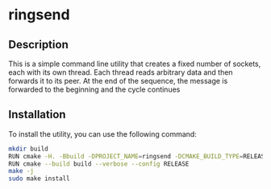 # ringsend

## Description

This is a simple command line utility that creates a fixed number of sockets, each with its own thread.  Each thread reads
arbitrary data and then forwards it to its peer.   At the end of the sequence, the message is forwarded to the beginning
and the cycle continues

## Installation

To install the utility, you can use the following command:

```bash
mkdir build
RUN cmake -H. -Bbuild -DPROJECT_NAME=ringsend -DCMAKE_BUILD_TYPE=RELEASE -DCMAKE_VERBOSE_MAKEFILE=on -Wno-dev "-GUnix Makefiles"
RUN cmake --build build --verbose --config RELEASE
make -j
sudo make install
```